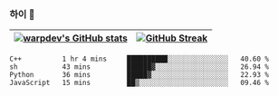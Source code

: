 
### 하이 👋
[![warpdev's GitHub stats](https://github-readme-stats.vercel.app/api?username=warpdev&show_icons=true&theme=vue-dark)](#) |[![GitHub Streak](https://github-readme-streak-stats.herokuapp.com/?user=warpdev&theme=dark)](#)
--- | --- |
<!--START_SECTION:waka-->
```text
C++          1 hr 4 mins     ██████████░░░░░░░░░░░░░░░   40.60 % 
sh           43 mins         ██████▓░░░░░░░░░░░░░░░░░░   26.94 % 
Python       36 mins         █████▓░░░░░░░░░░░░░░░░░░░   22.93 % 
JavaScript   15 mins         ██▒░░░░░░░░░░░░░░░░░░░░░░   09.46 % 
```
<!--END_SECTION:waka-->

<!--
**warpdev/warpdev** is a ✨ _special_ ✨ repository because its `README.md` (this file) appears on your GitHub profile.

Here are some ideas to get you started:

- 🔭 I’m currently working on ...
- 🌱 I’m currently learning ...
- 👯 I’m looking to collaborate on ...
- 🤔 I’m looking for help with ...
- 💬 Ask me about ...
- 📫 How to reach me: ...
- 😄 Pronouns: ...
- ⚡ Fun fact: ...
-->
